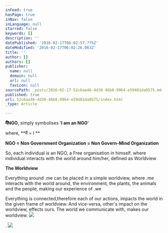 ```yaml
---
inFeed: true
hasPage: true
inNav: false
inLanguage: null
starred: false
keywords: []
description: ''
datePublished: '2016-02-17T06:02:57.775Z'
dateModified: '2016-02-17T06:02:26.063Z'
title: ''
author: []
authors: []
publisher:
  name: null
  domain: null
  url: null
  favicon: null
sourcePath: _posts/2016-02-17-52c6aa46-4d30-46b8-9964-e59481da8575.md
published: true
url: 52c6aa46-4d30-46b8-9964-e59481da8575/index.html
_type: Article

---
```

**मैंNGO**, simply symbolises '**I am an NGO**'  

where, **मैं = I **

**NGO = Non Government Organization = Non Govern-Mind Organization**

So, each individual is an NGO, a Free organisation in himself. where individual interacts with the world around him/her, defined as Worldview

**The Worldview**

Everything around .me can be placed in a
simple worldview, where .me interacts with the world around, the environment,
the plants, the animals and the people, making our experience of .we

Everything is connected,therefore each
of our actions, impacts the world in the given frame of worldview. And vice-versa,
other's impact on the worldview, effects ours. The world we communicate with, makes our worldview.
![](https://the-grid-user-content.s3-us-west-2.amazonaws.com/afaebba5-cbb6-40f2-a5a2-82ae7de59daf.png)

.
![](https://the-grid-user-content.s3-us-west-2.amazonaws.com/c11e53fa-e085-47d7-a71d-070c18662d2e.png)